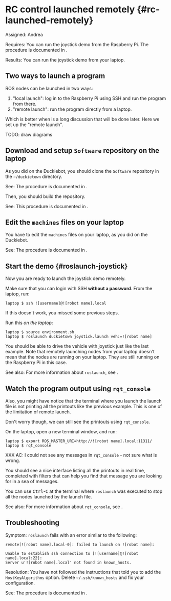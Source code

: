 # RC control launched remotely {#rc-launched-remotely}

Assigned: Andrea

<div class='requirements' markdown='1'>

Requires: You can run the joystick demo from the Raspberry Pi.
The procedure is documented in [](#rc-control).

Results: You can run the joystick demo from your laptop.

</div>

## Two ways to launch a program

ROS nodes can be launched in two ways:

1. "local launch": log in to the Raspberry Pi using SSH and run
   the program from there.
2. "remote launch": run the program directly from a laptop.

Which is better when is a long discussion that will be done later.
Here we set up the "remote launch".

TODO: draw diagrams

## Download and setup `Software` repository on the laptop

As you did on the Duckiebot, you should clone the `Software`
repository in the `~/duckietown` directory.

See: The procedure is documented in [](#clone-software-repo).

Then, you should build the repository.

See: This procedure is documented in [](#build-repo).

## Edit the `machines` files on your laptop

You have to edit the `machines` files on your laptop, as you did on the
Duckiebot.

See: The procedure is documented in [](#edit-machines-file).

## Start the demo {#roslaunch-joystick}

Now you are ready to launch the joystick demo remotely.

<div class='check' markdown='1'>

Make sure that you can login with SSH **without a password**.
From the laptop, run:

    laptop $ ssh ![username]@![robot name].local

If this doesn't work, you missed some previous steps.

</div>


Run this *on the laptop*:

    laptop $ source environment.sh
    laptop $ roslaunch duckietown joystick.launch veh:=![robot name]

You should be able to drive the vehicle with joystick just like the last
example. Note that remotely launching nodes from your laptop doesn't mean that
the nodes are running on your laptop. They are still running on the Raspberry Pi in this
case.

See also: For more information about `roslaunch`, see [](#roslaunch).

## Watch the program output using `rqt_console`

Also, you might have notice that the terminal where you launch the launch file
is not printing all the printouts like the previous example. This is one of
the limitation of remote launch.

Don't worry though, we can still see the printouts using `rqt_console`.

On the laptop, open a new terminal window, and run:

    laptop $ export ROS_MASTER_URI=http://![robot name].local:11311/
    laptop $ rqt_console

XXX AC: I could not see any messages in `rqt_console` - not sure what is wrong.

You should see a nice interface listing all the printouts in real time,
completed with filters that can help you find that message you are looking for
in a sea of messages.

You can use <kbd>Ctrl</kbd>-<kbd>C</kbd> at the terminal where `roslaunch` was executed to stop all the
nodes launched by the launch file.

See also: For more information about `rqt_console`, see [](#rqt_console).


## Troubleshooting

Symptom: `roslaunch` fails with an error similar to the following:

    remote[![robot name].local-0]: failed to launch on ![robot name]:

    Unable to establish ssh connection to [![username]@![robot name].local:22]:
    Server u'![robot name].local' not found in known_hosts.


Resolution: You have not followed the instructions that told you to add the `HostKeyAlgorithms`
option. Delete `~/.ssh/known_hosts` and fix your configuration.

See: The procedure is documented in [](#ssh-local-configuration).
